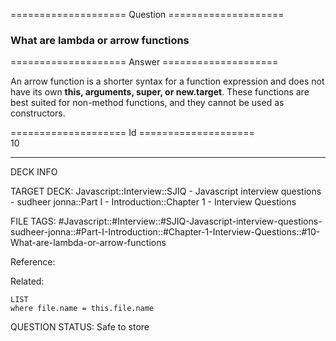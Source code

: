 ==================== Question ====================  

### What are lambda or arrow functions  

==================== Answer ====================  

An arrow function is a shorter syntax for a function expression and does not
have its own **this, arguments, super, or new.target**. These functions are best
suited for non-method functions, and they cannot be used as constructors.

==================== Id ====================  
10
<!--ID: 1707879892370-->

---

DECK INFO

TARGET DECK: Javascript::Interview::SJIQ - Javascript interview questions - sudheer jonna::Part I - Introduction::Chapter 1 - Interview Questions

FILE TAGS: #Javascript::#Interview::#SJIQ-Javascript-interview-questions-sudheer-jonna::#Part-I-Introduction::#Chapter-1-Interview-Questions::#10-What-are-lambda-or-arrow-functions

Reference:

Related:

```dataview
LIST
where file.name = this.file.name
```
QUESTION STATUS: Safe to store
